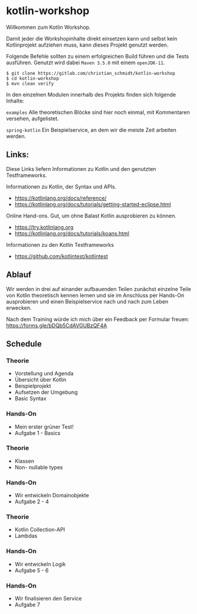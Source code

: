 # kotlin-workshop

Willkommen zum Kotlin Workshop.

Damit jeder die Workshopinhalte direkt einsetzen kann und selbst kein Kotlinprojekt aufziehen muss, kann dieses Projekt genutzt werden.

Folgende Befehle sollten zu einem erfolgreichen Build führen und die Tests ausführen. Genutzt wird dabei `Maven 3.5.0` mit einem `openJDK-11`.

    $ git clone https://gitlab.com/christian_schmidt/kotlin-workshop
    $ cd kotlin-workshop
    $ mvn clean verify

In den einzelnen Modulen innerhalb des Projekts finden sich folgende Inhalte: 

`examples` Alle theoretischen Blöcke sind hier noch einmal, mit Kommentaren versehen, aufgelistet.  

`spring-kotlin` Ein Beispielservice, an dem wir die meiste Zeit arbeiten werden. 

## Links:

Diese Links liefern Informationen zu Kotlin und den genutzten Testframeworks.

Informationen zu Kotlin, der Syntax und APIs.  
* https://kotlinlang.org/docs/reference/
* https://kotlinlang.org/docs/tutorials/getting-started-eclipse.html

Online Hand-ons. Gut, um ohne Balast Kotlin ausprobieren zu können.
* https://try.kotlinlang.org
* https://kotlinlang.org/docs/tutorials/koans.html

Informationen zu den Kotlin Testframeworks
* https://github.com/kotlintest/kotlintest


## Ablauf

Wir werden in drei auf einander aufbauenden Teilen zunächst einzelne Teile von Kotlin theoretisch kennen lernen 
und sie im Anschluss per Hands-On ausprobieren und einen Beispielservice nach und nach zum Leben erwecken.

Nach dem Training würde ich mich über ein Feedback per Formular freuen:
https://forms.gle/bDQb5CdAVGUBzQF4A

## Schedule
 
### Theorie
* Vorstellung und Agenda
* Übersicht über Kotlin
* Beispielprojekt
* Aufsetzen der Umgebung
* Basic Syntax

### Hands-On
* Mein erster grüner Test!
* Aufgabe 1 - Basics

### Theorie
* Klassen
* Non- nullable types

### Hands-On
* Wir entwickeln Domainobjekte
* Aufgabe 2 - 4

### Theorie
* Kotlin Collection-API
* Lambdas

### Hands-On
* Wir entwickeln Logik
* Aufgabe 5 - 6

### Hands-On
* Wir finalisieren den Service
* Aufgabe 7 